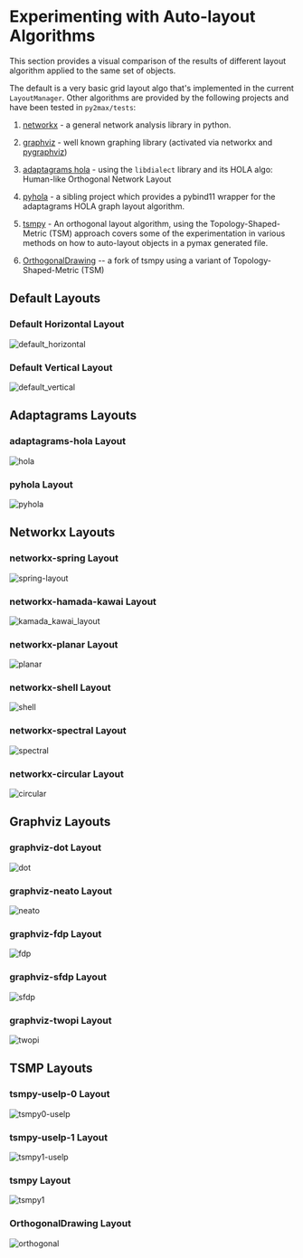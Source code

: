 # Experimenting with Auto-layout Algorithms

This section provides a visual comparison of the results of different layout algorithm applied to the same set of objects. 

The default is a very basic grid layout algo that's implemented in the current `LayoutManager`. Other algorithms are provided by the following projects and have been tested in `py2max/tests`:

1. [networkx](https://networkx.org) - a general network analysis library in python.

2. [graphviz](https://graphviz.org) - well known graphing library (activated via networkx and [pygraphviz](https://github.com/pygraphviz/pygraphviz))

3. [adaptagrams hola](http://www.adaptagrams.org) - using the `libdialect` library and its HOLA algo: Human-like Orthogonal Network Layout

4. [pyhola](https://github.com/shakfu/pyhola) - a sibling project which provides a pybind11 wrapper for the adaptagrams HOLA graph layout algorithm.

5. [tsmpy](https://github.com/uknfire/tsmpy) - An orthogonal layout algorithm, using the Topology-Shaped-Metric (TSM) approach covers some of the experimentation in various methods on how to auto-layout objects in a pymax generated file.

6. [OrthogonalDrawing](https://github.com/hasii2011/OrthogonalDrawing) -- a fork of tsmpy using a variant of Topology-Shaped-Metric (TSM)


## Default Layouts

### Default Horizontal Layout

![default_horizontal](assets/imgs/default_h.png)

### Default Vertical Layout

![default_vertical](assets/imgs/default_v.png)


## Adaptagrams Layouts

### adaptagrams-hola Layout

![hola](assets/imgs/hola.png)

### pyhola Layout

![pyhola](assets/imgs/pyhola.png)


## Networkx Layouts

### networkx-spring Layout

![spring-layout](assets/imgs/spring-layout.png)


### networkx-hamada-kawai Layout

![kamada_kawai_layout](assets/imgs/kamada_kawai_layout.png)


### networkx-planar Layout

![planar](assets/imgs/planar.png)

### networkx-shell Layout

![shell](assets/imgs/shell.png)

### networkx-spectral Layout

![spectral](assets/imgs/spectral.png)


### networkx-circular Layout

![circular](assets/imgs/circular.png)



## Graphviz Layouts

### graphviz-dot Layout

![dot](assets/imgs/dot.png)


### graphviz-neato Layout

![neato](assets/imgs/neato.png)

### graphviz-fdp Layout

![fdp](assets/imgs/fdp.png)


### graphviz-sfdp Layout

![sfdp](assets/imgs/sfdp.png)


### graphviz-twopi Layout

![twopi](assets/imgs/twopi.png)



## TSMP Layouts

### tsmpy-uselp-0 Layout

![tsmpy0-uselp](assets/imgs/tsmp0-uselp.png)

### tsmpy-uselp-1 Layout

![tsmpy1-uselp](assets/imgs/tsmp1-uselp.png)

### tsmpy Layout

![tsmpy1](assets/imgs/tsmp1.png)


### OrthogonalDrawing Layout

![orthogonal](assets/imgs/orthogonal.png)


